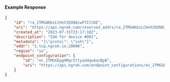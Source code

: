 <!-- Code generated for API Clients. DO NOT EDIT. -->

#### Example Response

```json
{
	"id": "ra_2TMGAKbzLCHnh3QXN8iwP7I7cDE",
	"uri": "https://api.ngrok.com/reserved_addrs/ra_2TMGAKbzLCHnh3QXN8iwP7I7cDE",
	"created_at": "2023-07-31T23:17:18Z",
	"description": "SSH for device #001",
	"metadata": "{\"proto\": \"ssh\"}",
	"addr": "1.tcp.ngrok.io:20000",
	"region": "us",
	"endpoint_configuration": {
		"id": "ec_2TMGGEpgHMgrIttyaddquAacBpB",
		"uri": "https://api.ngrok.com/endpoint_configurations/ec_2TMGGEpgHMgrIttyaddquAacBpB"
	}
}
```
